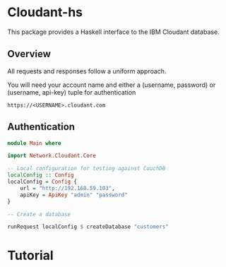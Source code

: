 # Cloudant-hs

This package provides a Haskell interface to the IBM Cloudant database.

## Overview

All requests and responses follow a uniform approach.

You will need your account name and either a (username, password) or (username,  api-key) tuple for authentication

```
https://<USERNAME>.cloudant.com
```

## Authentication

```haskell
module Main where

import Network.Cloudant.Core

-- Local configuration for testing against CouchDB
localConfig :: Config
localConfig = Config {
    url = "http://192.168.59.103",
    apiKey = ApiKey "admin" "password"
}

-- Create a database

runRequest localConfig $ createDatabase "customers"

```

# Tutorial
